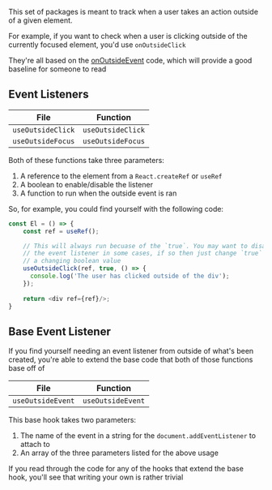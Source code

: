 This set of packages is meant to track when a user takes an action outside of a given element.

For example, if you want to check when a user is clicking outside of the currently focused element, you'd use `onOutsideClick`

They're all based on the [onOutsideEvent](./onOutsideEvent.ts) code, which will provide a good baseline for someone to read

## Event Listeners

| File              | Function          |
| ----------------- | ----------------- |
| `useOutsideClick` | `useOutsideClick` |
| `useOutsideFocus` | `useOutsideFocus` |

Both of these functions take three parameters:

1) A reference to the element from a `React.createRef` or `useRef`
2) A boolean to enable/disable the listener
3) A function to run when the outside event is ran

So, for example, you could find yourself with the following code:
```javascript
const El = () => {
    const ref = useRef();

    // This will always run becuase of the `true`. You may want to disable
    // the event listener in some cases, if so then just change `true` to
    // a changing boolean value
    useOutsideClick(ref, true, () => {
      console.log('The user has clicked outside of the div');
    });
    
    return <div ref={ref}/>;
}
```

## Base Event Listener

If you find yourself needing an event listener from outside of what's been created,
you're able to extend the base code that both of those functions base off of

| File              | Function          |
| ----------------- | ----------------- |
| `useOutsideEvent` | `useOutsideEvent` |

This base hook takes two parameters:

1) The name of the event in a string for the `document.addEventListener` to attach to
2) An array of the three parameters listed for the above usage

If you read through the code for any of the hooks that extend the base
hook, you'll see that writing your own is rather trivial
